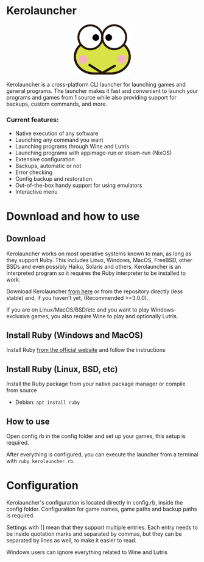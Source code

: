 # Kerolauncher

<p align="center">
<img src="keroppi.svg" width="150" />
</p>

Kerolauncher is a cross-platform CLI launcher for launching games and general programs. The launcher makes it fast and convenient to launch your programs and games from 1 source while also providing support for backups, custom commands, and more.

### Current features:
* Native execution of any software
* Launching any command you want
* Launching programs through Wine and Lutris
* Launching programs with appimage-run or steam-run (NixOS)
* Extensive configuration
* Backups, automatic or not
* Error checking
* Config backup and restoration
* Out-of-the-box handy support for using emulators
* Interactive menu

# Download and how to use
## Download
Kerolauncher works on most operative systems known to man, as long as they support Ruby. This includes Linux, Windows, MacOS, FreeBSD, other BSDs and even possibly Haiku, Solaris and others. Kerolauncher is an interpreted program so it requires the Ruby interpreter to be installed to work.

Download Kerolauncher [from here](https://github.com/spacebanana420/Kerolauncher/releases) or from the repository directly (less stable) and, if you haven't yet,  (Recommended >=3.0.0).

If you are on Linux/MacOS/BSD/etc and you want to play Windows-exclusive games, you also require Wine to play and optionally Lutris.

## Install Ruby (Windows and MacOS)
Install Ruby [from the official website](https://www.ruby-lang.org/en/) and follow the instructions

## Install Ruby (Linux, BSD, etc)
Install the Ruby package from your native package manager or compile from source

* Debian: ```apt install ruby```

## How to use
Open config.rb in the config folder and set up your games, this setup is required.

After everything is configured, you can execute the launcher from a terminal with ```ruby kerolauncher.rb```.

# Configuration
Kerolauncher's configuration is located directly in config.rb, inside the config folder. Configuration for game names, game paths and backup paths is required.

Settings with [] mean that they support multiple entries. Each entry needs to be inside quotation marks and separated by commas, but they can be separated by lines as well, to make it easier to read.

Windows users can ignore everything related to Wine and Lutris
